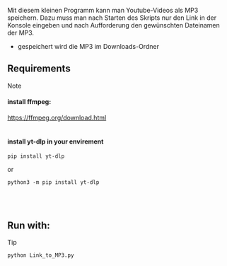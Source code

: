 Mit diesem kleinen Programm kann man Youtube-Videos als MP3 speichern. 
Dazu muss man nach Starten des Skripts nur den Link in der Konsole eingeben und nach Aufforderung den gewünschten Dateinamen der MP3.
- gespeichert wird die MP3 im Downloads-Ordner
## Requirements
> [!NOTE]
> #### install ffmpeg:
>  https://ffmpeg.org/download.html <br> <br>
>
> #### install  yt-dlp in your envirement
> ```
> pip install yt-dlp
> ```
> or
> ```
> python3 -m pip install yt-dlp
> ```

<br>
<br>

## Run with:
> [!TIP]
> ```
> python Link_to_MP3.py
> ```


